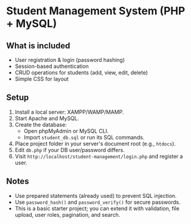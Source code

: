 # Student Management System (PHP + MySQL)

## What is included
- User registration & login (password hashing)
- Session-based authentication
- CRUD operations for students (add, view, edit, delete)
- Simple CSS for layout

## Setup
1. Install a local server: XAMPP/WAMP/MAMP.
2. Start Apache and MySQL.
3. Create the database:
   - Open phpMyAdmin or MySQL CLI.
   - Import `student_db.sql` or run its SQL commands.
4. Place project folder in your server's document root (e.g., `htdocs`).
5. Edit `db.php` if your DB user/password differs.
6. Visit `http://localhost/student-management/login.php` and register a user.

## Notes
- Use prepared statements (already used) to prevent SQL injection.
- Use `password_hash()` and `password_verify()` for secure passwords.
- This is a basic starter project; you can extend it with validation, file upload, user roles, pagination, and search.
